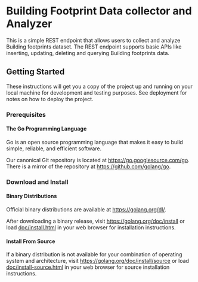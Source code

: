 # Building Footprint Data collector and Analyzer

This is a simple REST endpoint that allows users to collect and analyze Building footprints dataset. The REST endpoint supports basic APIs like inserting, updating, deleting and querying Building footprints data.

## Getting Started

These instructions will get you a copy of the project up and running on your local machine for development and testing purposes. See deployment for notes on how to deploy the project.

### Prerequisites

#### The Go Programming Language

Go is an open source programming language that makes it easy to build simple,
reliable, and efficient software.

Our canonical Git repository is located at https://go.googlesource.com/go.
There is a mirror of the repository at https://github.com/golang/go.

### Download and Install

#### Binary Distributions

Official binary distributions are available at https://golang.org/dl/.

After downloading a binary release, visit https://golang.org/doc/install
or load [doc/install.html](./doc/install.html) in your web browser for installation
instructions.

#### Install From Source

If a binary distribution is not available for your combination of
operating system and architecture, visit
https://golang.org/doc/install/source or load [doc/install-source.html](./doc/install-source.html)
in your web browser for source installation instructions.

